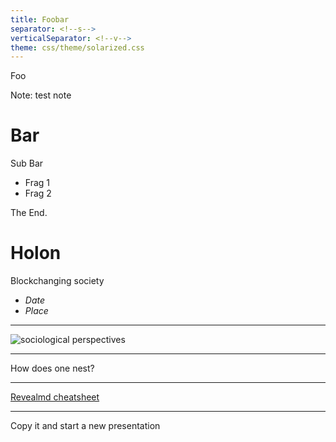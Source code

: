 ```yaml
---
title: Foobar
separator: <!--s-->
verticalSeparator: <!--v-->
theme: css/theme/solarized.css
---
```

Foo

Note: test note

<!--s-->

# Bar

<!--v-->

Sub Bar 

* Frag 1 <!-- .element: class="fragment" -->
* Frag 2 <!-- .element: class="fragment" -->

<!--s-->

The End.


# Holon
Blockchanging society

- *Date* 
- *Place*

---

![sociological perspectives](http://www.ecologyandsociety.org/vol15/iss1/art11/figure1.jpg)

----

How does one nest?

---

[Revealmd cheatsheet](https://github.com/webpro/reveal-md#markdown-in-revealjs)

---

Copy it and start a new presentation


